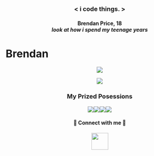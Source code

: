 
### <p align="center"> <span color="orange"><</span> i <span color="green">code</span> things. <span color="orange">></span> </p>
#### <p align="center">Brendan Price, 18 <br>*look at how i spend my teenage years*</p>

<!-- (https://github-readme-stats.vercel.app/api/wakatime?username=willianrod)](https://github.com/anuraghazra/github-readme-stats) -->
# Brendan
<p align="center">
  <img src="https://github-readme-stats.vercel.app/api/top-langs/?username=brendanprice2003&layout=compact&text_color=d4d4d4&bg_color=121212" />
</p>

<p align="center">
  <img src="https://github-readme-stats.vercel.app/api?username=brendanprice2003&show_icons=true&text_color=d4d4d4&bg_color=121212" />
</p>

### <p align="center"> My Prized Posessions </p>

<p align="center">
  <a href="https://github.com/brendanprice2003/D2Synergy_v3.0"><img src="https://github-readme-stats.vercel.app/api/pin/?username=brendanprice2003&repo=D2Synergy_v3.0&text_color=d4d4d4&bg_color=121212" /></a><a href="https://github.com/brendanprice2003/D2_Marketplace"><img src="https://github-readme-stats.vercel.app/api/pin/?username=brendanprice2003&repo=D2_Marketplace&text_color=d4d4d4&bg_color=121212" /></a><a href="https://github.com/Asfalto-Ascari-Group/EchelonClient"><img src="https://github-readme-stats.vercel.app/api/pin/?username=Asfalto-Ascari-Group&repo=EchelonClient&text_color=d4d4d4&bg_color=121212" /></a><a href="https://github.com/brendanprice2003/Chishiki_Discord_Bot"><img src="https://github-readme-stats.vercel.app/api/pin/?username=brendanprice2003&repo=Chishiki_Discord_Bot&text_color=d4d4d4&bg_color=121212" /></a>
</p>
  
#### <p align="center"> 🔌 Connect with me 🔌 </p>

<p align="center">
  <img width="45px" src="https://user-images.githubusercontent.com/56489848/153740648-84bc05d4-7d6e-4dd7-a7ab-13669fd9ebc0.png" href="https://twitter.com/beru2003">
</p>


